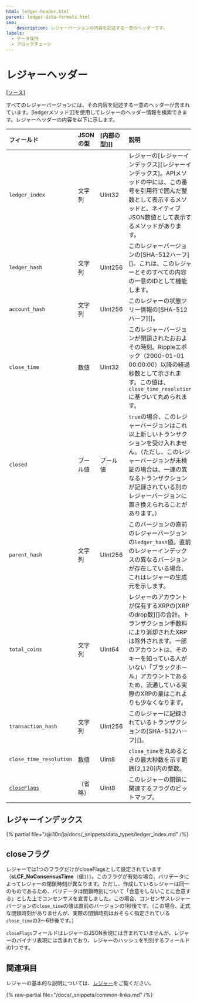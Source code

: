 ```yaml
---
html: ledger-header.html
parent: ledger-data-formats.html
seo:
    description: レジャーバージョンの内容を記述する一意のヘッダーです。
labels:
  - データ保持
  - ブロックチェーン
---
```

# レジャーヘッダー
[[ソース]](https://github.com/XRPLF/rippled/blob/1e01cd34f7a216092ed779f291b43324c167167a/src/xrpld/ledger/ReadView.h#L51 "Source")

すべてのレジャーバージョンには、その内容を記述する一意のヘッダーが含まれています。[ledgerメソッド][]を使用してレジャーのヘッダー情報を検索できます。レジャーヘッダーの内容を以下に示します。

| フィールド | JSONの型 | [内部の型][] | 説明   |
|:-----------------------------|:----------|:------------------|:--------------|
| `ledger_index` | 文字列 | UInt32 | レジャーの[レジャーインデックス][レジャーインデックス]。APIメソッドの中には、この番号を引用符で囲んだ整数として表示するメソッドと、ネイティブJSON数値として表示するメソッドがあります。 |
| `ledger_hash` | 文字列 | UInt256 | このレジャーバージョンの[SHA-512ハーフ][]。これは、このレジャーとそのすべての内容の一意のIDとして機能します。 |
| `account_hash` | 文字列 | UInt256 | このレジャーの状態ツリー情報の[SHA-512ハーフ][]。 |
| `close_time` | 数値 | UInt32 | このレジャーバージョンが閉鎖されたおおよその時刻。Rippleエポック（2000-01-01 00:00:00）以降の経過秒数として示されます。この値は、`close_time_resolution`に基づいて丸められます。 |
| `closed` | ブール値 | ブール値 | `true`の場合、このレジャーバージョンはこれ以上新しいトランザクションを受け入れません。（ただし、このレジャーバージョンが未検証の場合は、一連の異なるトランザクションが記録されている別のレジャーバージョンに置き換えられることがあります。） |
| `parent_hash` | 文字列 | UInt256 | このバージョンの直前のレジャーバージョンの`ledger_hash`値。直前のレジャーインデックスの異なるバージョンが存在している場合、これはレジャーの生成元を示します。 |
| `total_coins` | 文字列 | UInt64 | レジャーのアカウントが保有するXRPの[XRPのdrop数][]の合計。トランザクション手数料により消却されたXRPは除外されます。一部のアカウントは、そのキーを知っている人がいない「ブラックホール」アカウントであるため、流通している実際のXRPの量はこれよりも少なくなります。 |
| `transaction_hash` | 文字列 | UInt256 | このレジャーに記録されているトランザクションの[SHA-512ハーフ][]。 |
| `close_time_resolution` | 数値 | Uint8 | `close_time`を丸めるときの最大秒数を示す範囲[2,120]内の整数。 |
| [`closeFlags`](#closeフラグ) | （省略） | UInt8 | このレジャーの閉鎖に関連するフラグのビットマップ。 |


## レジャーインデックス
{% partial file="/@l10n/ja/docs/_snippets/data_types/ledger_index.md" /%}



## closeフラグ

レジャーでは1つのフラグだけがcloseFlagsとして設定されています（**sLCF_NoConsensusTime**（値`1`））。このフラグが有効な場合、バリデータによってレジャーの閉鎖時刻が異なります。ただし、作成しているレジャーは同一のものであるため、バリデータは閉鎖時刻について「合意をしないことに合意する」とした上でコンセンサスを宣言しました。この場合、コンセンサスレジャーバージョンの`close_time`の値は直前のバージョンの1秒後です。（この場合、正式な閉鎖時刻がありませんが、実際の閉鎖時刻はおそらく指定されている`close_time`の3～6秒後です。）

`closeFlags`フィールドはレジャーのJSON表現には含まれていませんが、レジャーのバイナリ表現には含まれており、レジャーのハッシュを判別するフィールドの1つです。


## 関連項目

レジャーの基本的な説明については、[レジャー](../../../concepts/ledgers/index.md)をご覧ください。

{% raw-partial file="/docs/_snippets/common-links.md" /%}
